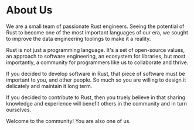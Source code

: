 # About Us

We are a small team of passionate Rust engineers. Seeing the potential of Rust to become one of the most important languages of our era, we sought to improve the data engineering toolings to make it a reality.

Rust is not just a programming language. It's a set of open-source values, an approach to software engineering, an ecosystem for libraries, but most importantly, a community for programmers like us to collaborate and thrive.

If you decided to develop software in Rust, that piece of software must be important to you, and other people. So much so you are willing to design it delicately and maintain it long term.

If you decided to contribute to Rust, then you truely believe in that sharing knowledge and experience will benefit others in the community and in turn ourselves.

Welcome to the community! You are also one of us.
